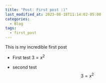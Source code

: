 ```yaml
---
title: "Post: First post :)"
last_modified_at: 2023-08-18T11:14:02-05:00
categories:
  - Blog
tags:
  - first_post
---
```

<script
  src="https://cdn.mathjax.org/mathjax/latest/MathJax.js?config=TeX-AMS-MML_HTMLorMML"
  type="text/javascript">
</script>

This is my incredible first post

- First test
$3 = x^2$

- second test 
$$3 = x^2$$